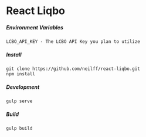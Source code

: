 # React Liqbo

##### Environment Variables
```
LCBO_API_KEY - The LCBO API Key you plan to utilize
```

##### Install

```
git clone https://github.com/neilff/react-liqbo.git
npm install
```

##### Development

```
gulp serve
```

##### Build

```
gulp build
```
